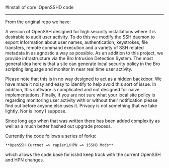 #Install of core iOpenSSHD code

-----

From the original repo we have:

A version of OpenSSH designed for high security installations where it is desirable to audit user activity. To do this we modify the SSH daemon to export information about user names, authentication, keystrokes, file transfers, remote command execution and a variety of SSH related metadata in as agnostic a way as possible. As an addition to this project, we provide infrastructure via the Bro Intrusion Detection System. The most general idea here is that a site can generate local security policy in the Bro scripting language and monitor in near real time user activity.

Please note that this is in no way designed to act as a hidden backdoor. We have made it noisy and easy to identify to help avoid this sort of issue. In addition, this software is complicated and not designed for naive implementations. Finally, if you are not sure what your local site policy is regarding monitoring user activity with or without their notification please find out before anyone else uses it. Privacy is not something that we take lightly. Nor is irony I suppose. 

Since long ago when that was written there has been added complexity as well as a much better hashed out upgrade process.

Currently the code follows a series of forks:

	**OpenSSH Currnet => rapier1/HPN => iSSHD Mods**

which allows the code base for isshd keep track with the current OpenSSH and HPN changes.
